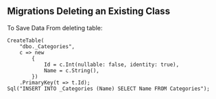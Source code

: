 ﻿## Migrations Deleting an Existing Class

To Save Data From deleting table:
```
CreateTable(
    "dbo._Categories",
    c => new
        {
            Id = c.Int(nullable: false, identity: true),
            Name = c.String(),
        })
    .PrimaryKey(t => t.Id);
Sql("INSERT INTO _Categories (Name) SELECT Name FROM Categories");
```